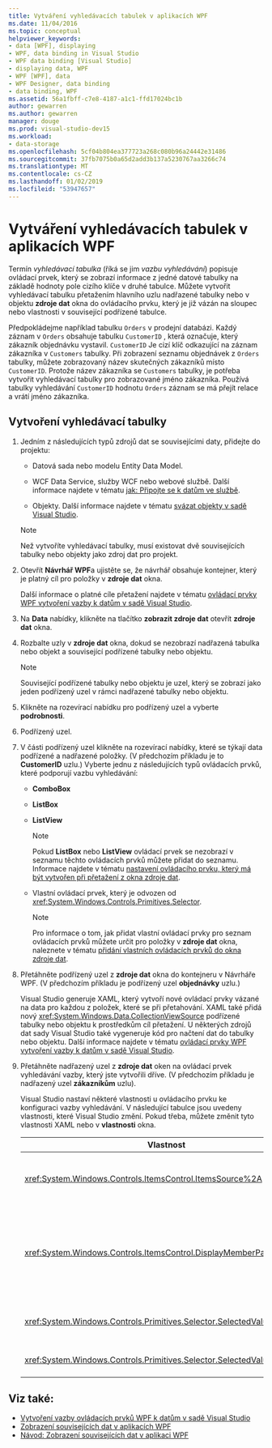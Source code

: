 ```yaml
---
title: Vytváření vyhledávacích tabulek v aplikacích WPF
ms.date: 11/04/2016
ms.topic: conceptual
helpviewer_keywords:
- data [WPF], displaying
- WPF, data binding in Visual Studio
- WPF data binding [Visual Studio]
- displaying data, WPF
- WPF [WPF], data
- WPF Designer, data binding
- data binding, WPF
ms.assetid: 56a1fbff-c7e8-4187-a1c1-ffd17024bc1b
author: gewarren
ms.author: gewarren
manager: douge
ms.prod: visual-studio-dev15
ms.workload:
- data-storage
ms.openlocfilehash: 5cf04b804ea377723a268c080b96a24442e31486
ms.sourcegitcommit: 37fb7075b0a65d2add3b137a5230767aa3266c74
ms.translationtype: MT
ms.contentlocale: cs-CZ
ms.lasthandoff: 01/02/2019
ms.locfileid: "53947657"
---
```

# <a name="create-lookup-tables-in-wpf-applications"></a>Vytváření vyhledávacích tabulek v aplikacích WPF

Termín *vyhledávací tabulka* (říká se jim *vazbu vyhledávání*) popisuje ovládací prvek, který se zobrazí informace z jedné datové tabulky na základě hodnoty pole cizího klíče v druhé tabulce. Můžete vytvořit vyhledávací tabulku přetažením hlavního uzlu nadřazené tabulky nebo v objektu **zdroje dat** okna do ovládacího prvku, který je již vázán na sloupec nebo vlastnosti v související podřízené tabulce.

Předpokládejme například tabulku `Orders` v prodejní databázi. Každý záznam v `Orders` obsahuje tabulku `CustomerID` , která označuje, který zákazník objednávku vystavil. `CustomerID` Je cizí klíč odkazující na záznam zákazníka v `Customers` tabulky. Při zobrazení seznamu objednávek z `Orders` tabulky, můžete zobrazovaný název skutečných zákazníků místo `CustomerID`. Protože název zákazníka se `Customers` tabulky, je potřeba vytvořit vyhledávací tabulky pro zobrazované jméno zákazníka. Používá tabulky vyhledávání `CustomerID` hodnotu `Orders` záznam se má přejít relace a vrátí jméno zákazníka.

## <a name="to-create-a-lookup-table"></a>Vytvoření vyhledávací tabulky

1.  Jedním z následujících typů zdrojů dat se souvisejícími daty, přidejte do projektu:

    -   Datová sada nebo modelu Entity Data Model.

    -   WCF Data Service, služby WCF nebo webové službě. Další informace najdete v tématu [jak: Připojte se k datům ve službě](../data-tools/how-to-connect-to-data-in-a-service.md).

    -   Objekty. Další informace najdete v tématu [svázat objekty v sadě Visual Studio](bind-objects-in-visual-studio.md).

    > [!NOTE]
    > Než vytvoříte vyhledávací tabulky, musí existovat dvě souvisejících tabulky nebo objekty jako zdroj dat pro projekt.

2.  Otevřít **Návrhář WPF**a ujistěte se, že návrhář obsahuje kontejner, který je platný cíl pro položky v **zdroje dat** okna.

     Další informace o platné cíle přetažení najdete v tématu [ovládací prvky WPF vytvoření vazby k datům v sadě Visual Studio](../data-tools/bind-wpf-controls-to-data-in-visual-studio.md).

3.  Na **Data** nabídky, klikněte na tlačítko **zobrazit zdroje dat** otevřít **zdroje dat** okna.

4.  Rozbalte uzly v **zdroje dat** okna, dokud se nezobrazí nadřazená tabulka nebo objekt a související podřízené tabulky nebo objektu.

    > [!NOTE]
    > Související podřízené tabulky nebo objektu je uzel, který se zobrazí jako jeden podřízený uzel v rámci nadřazené tabulky nebo objektu.

5.  Klikněte na rozevírací nabídku pro podřízený uzel a vyberte **podrobnosti**.

6.  Podřízený uzel.

7.  V části podřízený uzel klikněte na rozevírací nabídky, které se týkají data podřízené a nadřazené položky. (V předchozím příkladu je to **CustomerID** uzlu.) Vyberte jednu z následujících typů ovládacích prvků, které podporují vazbu vyhledávání:

    -   **ComboBox**

    -   **ListBox**

    -   **ListView**

        > [!NOTE]
        > Pokud **ListBox** nebo **ListView** ovládací prvek se nezobrazí v seznamu těchto ovládacích prvků můžete přidat do seznamu. Informace najdete v tématu [nastavení ovládacího prvku, který má být vytvořen při přetažení z okna zdroje dat](../data-tools/set-the-control-to-be-created-when-dragging-from-the-data-sources-window.md).

    -   Vlastní ovládací prvek, který je odvozen od <xref:System.Windows.Controls.Primitives.Selector>.

        > [!NOTE]
        > Pro informace o tom, jak přidat vlastní ovládací prvky pro seznam ovládacích prvků můžete určit pro položky v **zdroje dat** okna, naleznete v tématu [přidání vlastních ovládacích prvků do okna zdroje dat](../data-tools/add-custom-controls-to-the-data-sources-window.md).

8.  Přetáhněte podřízený uzel z **zdroje dat** okna do kontejneru v Návrháře WPF. (V předchozím příkladu je podřízený uzel **objednávky** uzlu.)

     Visual Studio generuje XAML, který vytvoří nové ovládací prvky vázané na data pro každou z položek, které se při přetahování. XAML také přidá nový <xref:System.Windows.Data.CollectionViewSource> podřízené tabulky nebo objektu k prostředkům cíl přetažení. U některých zdrojů dat sady Visual Studio také vygeneruje kód pro načtení dat do tabulky nebo objektu. Další informace najdete v tématu [ovládací prvky WPF vytvoření vazby k datům v sadě Visual Studio](../data-tools/bind-wpf-controls-to-data-in-visual-studio.md).

9. Přetáhněte nadřazený uzel z **zdroje dat** oken na ovládací prvek vyhledávání vazby, který jste vytvořili dříve. (V předchozím příkladu je nadřazený uzel **zákazníkům** uzlu).

     Visual Studio nastaví některé vlastnosti u ovládacího prvku ke konfiguraci vazby vyhledávání. V následující tabulce jsou uvedeny vlastnosti, které Visual Studio změní. Pokud třeba, můžete změnit tyto vlastnosti XAML nebo v **vlastnosti** okna.

    |Vlastnost|Vysvětlivky k nastavení|
    |--------------| - |
    |<xref:System.Windows.Controls.ItemsControl.ItemsSource%2A>|Tato vlastnost určuje vazbu, která se používá ke stahování dat, která se zobrazí v ovládacím prvku nebo kolekci. Visual Studio nastaví tuto vlastnost <xref:System.Windows.Data.CollectionViewSource> nadřazené dat jste přetáhli do ovládacího prvku.|
    |<xref:System.Windows.Controls.ItemsControl.DisplayMemberPath%2A>|Tato vlastnost určuje cestu položky dat, který se zobrazí v ovládacím prvku. Visual Studio nastaví tuto vlastnost na první sloupec nebo vlastnosti v nadřazené data po primárním klíči, který má datový typ string.<br /><br /> Pokud chcete zobrazit jiného sloupce nebo vlastnosti v nadřazené dat, změňte tuto vlastnost na cestu jinou vlastnost.|
    |<xref:System.Windows.Controls.Primitives.Selector.SelectedValue%2A>|Visual Studio váže tato vlastnost na sloupec nebo vlastnost podřízených dat, kterou jste přetáhli do návrháře. Toto je cizí klíč k datům nadřazeného.|
    |<xref:System.Windows.Controls.Primitives.Selector.SelectedValuePath%2A>|Visual Studio nastaví tuto vlastnost na cestě sloupce nebo vlastnosti podřízených dat, která je cizí klíč k datům nadřazeného.|

## <a name="see-also"></a>Viz také:

- [Vytvoření vazby ovládacích prvků WPF k datům v sadě Visual Studio](../data-tools/bind-wpf-controls-to-data-in-visual-studio.md)
- [Zobrazení souvisejících dat v aplikacích WPF](../data-tools/display-related-data-in-wpf-applications.md)
- [Návod: Zobrazení souvisejících dat v aplikaci WPF](../data-tools/display-related-data-in-wpf-applications.md)